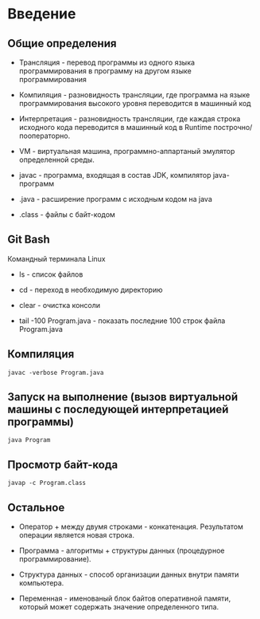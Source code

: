 # Введение 

## Общие определения

* Трансляция - перевод программы из одного языка программирования в программу на другом языке программирования

* Компиляция - разновидность трансляции, где программа на языке программирования высокого уровня переводится в машинный код

* Интерпретация - разновидность трансляции, где каждая строка исходного кода переводится в машинный код в Runtime построчно/пооператорно.

* VM - виртуальная машина, программно-аппартаный эмулятор определенной среды.

* javac - программа, входящая в состав JDK, компилятор java-программ

* .java - расширение программ с исходным кодом на java

* .class - файлы с байт-кодом

## Git Bash

Командный терминала Linux

* ls - список файлов

* cd - переход в необходимую директорию

* clear - очистка консоли

* tail -100 Program.java - показать последние 100 строк файла Program.java

## Компиляция 

```
javac -verbose Program.java
```

## Запуск на выполнение (вызов виртуальной машины с последующей интерпретацией программы)

```
java Program
```

## Просмотр байт-кода

```
javap -c Program.class
```

## Остальное

* Оператор + между двумя строками - конкатенация. Результатом операции является новая строка.

* Программа - алгоритмы + структуры данных (процедурное программирование).

* Структура данных - способ организации данных внутри памяти компьютера.

* Переменная - именованый блок байтов оперативной памяти, который может содержать значение определенного типа.
